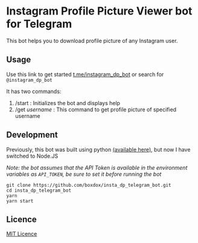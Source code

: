 # Instagram Profile Picture Viewer bot for Telegram
This bot helps you to download profile picture of any Instagram user.

## Usage
Use this link to get started [t.me/instagram_dp_bot](https://t.me/instagram_dp_bot) or search for `@instagram_dp_bot` 

It has two commands:
1. /start : Initializes the bot and displays help
2. /get _username_ : This command to get profile picture of specified username

## Development
Previously, this bot was built using python [(available here)](https://github.com/boxdox/insta_dp_telegram_bot/tree/python), but now I have switched to Node.JS

_Note: the bot assumes that the API Token is available in the environment variables as `API_TOKEN`, be sure to set it before running the bot_


```
git clone https://github.com/boxdox/insta_dp_telegram_bot.git
cd insta_dp_telegram_bot
yarn
yarn start
```

## Licence
[MIT Licence](https://boxdox.mit-license.org)